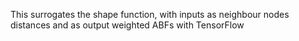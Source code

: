 This surrogates the shape function, with inputs as neighbour nodes distances and as output weighted ABFs with TensorFlow
